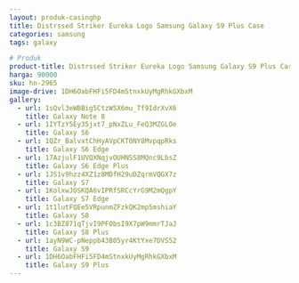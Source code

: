 ```yaml
---
layout: produk-casinghp
title: Distrssed Striker Eureka Logo Samsung Galaxy S9 Plus Case
categories: samsung
tags: galaxy

# Produk
product-title: Distrssed Striker Eureka Logo Samsung Galaxy S9 Plus Case
harga: 90000
sku: hn-2965
image-drive: 1DH6OabFHFi5FD4mStnxkUyMgRhkGXbxM
gallery:
  - url: 1sQvl3eWBBig5CtzWSX6mu_Tf9IdrXvX6
    title: Galaxy Note 8
  - url: 1IYTzY5Ey35jxt7_pNxZLu_FeQ3MZGLOe
    title: Galaxy S6
  - url: 1QZr_BalvxtChHyAVpCKT0NY8MvpqpRks
    title: Galaxy S6 Edge
  - url: 17AzjulF1UVQXNqjvOUHNSS8MQnc9LbsZ
    title: Galaxy S6 Edge Plus
  - url: 1JS1v9hzz4XZ1z8MDfH29uDZqrmVQGX7z
    title: Galaxy S7
  - url: 1KolxwJOSKQA6vIPRfSRCcYrG9M2mQgpY
    title: Galaxy S7 Edge
  - url: 1t1lutFQEe5VRpunmZFzkQK2mp5mshiaY
    title: Galaxy S8
  - url: 1c3BZ871qTjvI9PFObsI9X7pW9mmrTJaJ
    title: Galaxy S8 Plus
  - url: 1ayN9WC-pNeppb43B05yr4KtYxe7DVS52
    title: Galaxy S9
  - url: 1DH6OabFHFi5FD4mStnxkUyMgRhkGXbxM
    title: Galaxy S9 Plus
---
```

